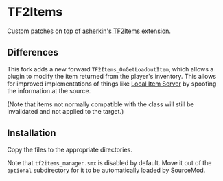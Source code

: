 # TF2Items

Custom patches on top of [asherkin's TF2Items extension](https://github.com/asherkin/TF2Items).

## Differences

This fork adds a new forward `TF2Items_OnGetLoadoutItem`, which allows a plugin to modify the
item returned from the player's inventory.  This allows for improved implementations of things
like [Local Item Server][] by spoofing the information at the source.

(Note that items not normally compatible with the class will still be invalidated and not
applied to the target.)

[Local Item Server]: https://forums.alliedmods.net/showthread.php?p=1747762

## Installation

Copy the files to the appropriate directories.

Note that `tf2items_manager.smx` is disabled by default.  Move it out of the `optional`
subdirectory for it to be automatically loaded by SourceMod.

